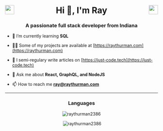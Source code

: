 <h1 align="center">
<a href="https://twitter.com/raythurman2386" target="blank"><img align="left" src="https://cdn.jsdelivr.net/npm/simple-icons@3.0.1/icons/twitter.svg" alt="raythurman2386" height="30" width="30" /></a>
Hi 👋, I'm Ray
<a href="https://linkedin.com/in/raythurman2386" target="blank"><img align="right" src="https://cdn.jsdelivr.net/npm/simple-icons@3.0.1/icons/linkedin.svg" alt="raythurman2386" height="30" width="30" /></a></h1>

<h3 align="center">A passionate full stack developer from Indiana</h3>

- 🌱 I’m currently learning **SQL**

- 👨‍💻 Some of my projects are available at [https://raythurman.com](https://raythurman.com)

- 📝 I semi-regulary write articles on [https://just-code.tech](https://just-code.tech)

- 💬 Ask me about **React, GraphQL, and NodeJS**

- 📫 How to reach me **ray@raythurman.com**

<hr>

<h3 align="center">Languages</h3>

<p align="center">
<img align="center" src="https://github-readme-stats.vercel.app/api/top-langs/?username=raythurman2386&layout=compact&hide=html" alt="raythurman2386" /></p>

<p align="center">&nbsp;<img align="center" src="https://github-readme-stats.vercel.app/api?username=raythurman2386&show_icons=true" alt="raythurman2386" /></p>
